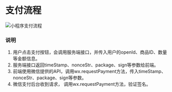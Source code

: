 # 支付流程

<img src="http://zhongxk.com/blogImg/小程序支付流程.png" alt="小程序支付流程" />

### 说明

1. 用户点击支付按钮，会调用服务端接口，并传入用户的openId、商品ID、数量等金额信息。
2. 服务端接口返回timeStamp、nonceStr、package、sign等参数给前端。
3. 前端使用微信提供的API，调用wx.requestPayment方法，传入timeStamp、nonceStr、package、sign等参数。
4. 微信支付后台收到请求， 调用wx.requestPayment方法，验证签名。